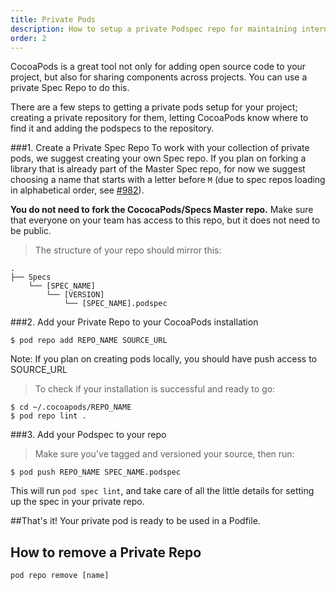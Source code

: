 ```yaml
---
title: Private Pods
description: How to setup a private Podspec repo for maintaining internal libraries.
order: 2
---
```


CocoaPods is a great tool not only for adding open source code to your project, but also for sharing components across projects. You can use a private Spec Repo to do this.

There are a few steps to getting a private pods setup for your project; creating a private repository for them, letting CocoaPods know where to find it and adding the podspecs to the repository.

###1. Create a Private Spec Repo
To work with your collection of private pods, we suggest creating your own Spec repo. If you plan on forking a library that is already part of the Master Spec repo, for now we suggest choosing a name that starts with a letter before `M` (due to spec repos loading in alphabetical order, see [#982](https://github.com/CocoaPods/CocoaPods/issues/982)).

**You do not need to fork the CococaPods/Specs Master repo.** Make sure that everyone on your team has access to this repo, but it does not need to be public.

> The structure of your repo should mirror this:

```
.
├── Specs
    └── [SPEC_NAME]
        └── [VERSION]
            └── [SPEC_NAME].podspec
```

###2. Add your Private Repo to your CocoaPods installation
```shell
$ pod repo add REPO_NAME SOURCE_URL
```
<aside>Note: If you plan on creating pods locally, you should have push access to SOURCE_URL</aside>

> To check if your installation is successful and ready to go:

```shell
$ cd ~/.cocoapods/REPO_NAME
$ pod repo lint .
```

###3. Add your Podspec to your repo

> Make sure you've tagged and versioned your source, then run:

```shell
$ pod push REPO_NAME SPEC_NAME.podspec
```

This will run `pod spec lint`, and take care of all the little details for setting up the spec in your private repo.

##That's it!
Your private pod is ready to be used in a Podfile.

## How to remove a Private Repo

`pod repo remove [name]`